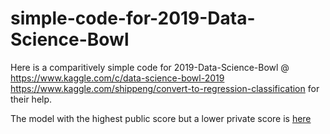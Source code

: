 # simple-code-for-2019-Data-Science-Bowl
Here is a comparitively simple code for 2019-Data-Science-Bowl @ https://www.kaggle.com/c/data-science-bowl-2019 
https://www.kaggle.com/shippeng/convert-to-regression-classification for their help.

The model with the highest public score but a lower private score is [here](Overfit.ipynb)

